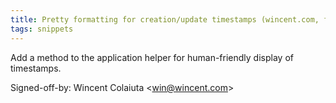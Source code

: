 ```yaml
---
title: Pretty formatting for creation/update timestamps (wincent.com, fba09f2)
tags: snippets
---
```


Add a method to the application helper for human-friendly display of timestamps.

Signed-off-by: Wincent Colaiuta &lt;win@wincent.com&gt;

